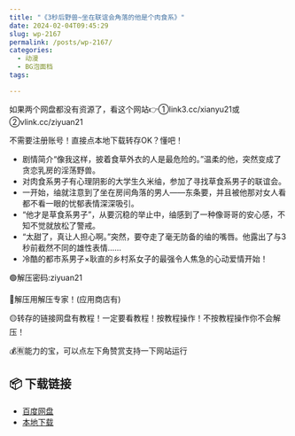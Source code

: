 ```yaml
---
title: "《3秒后野兽~坐在联谊会角落的他是个肉食系》"
date: 2024-02-04T09:45:29
slug: wp-2167
permalink: /posts/wp-2167/
categories:
  - 动漫
  - BG泡面档
tags:

---
```


如果两个网盘都没有资源了，看这个网站👉①link3.cc/xianyu21或②vlink.cc/ziyuan21

不需要注册账号！直接点本地下载转存OK？懂吧！

*   剧情简介“像我这样，披着食草外衣的人是最危险的。”温柔的他，突然变成了贪恋乳房的淫荡野兽。
*   对肉食系男子有心理阴影的大学生久米䌷，参加了寻找草食系男子的联谊会。
*   一开始，䌷就注意到了坐在房间角落的男人——东条要，并且被他那对女人看都不看一眼的忧郁表情深深吸引。
*   “他才是草食系男子”，从要沉稳的举止中，䌷感到了一种像哥哥的安心感，不知不觉就放松了警戒。
*   “太甜了，真让人担心啊。”突然，要夺走了毫无防备的䌷的嘴唇。他露出了与3秒前截然不同的雄性表情……
*   冷酷的都市系男子×耿直的乡村系女子的最强令人焦急的心动爱情开始！

🟢解压密码:ziyuan21

🔵解压用解压专家！(应用商店有)

🟡转存的链接网盘有教程！一定要看教程！按教程操作！不按教程操作你不会解压！

💰🈶能力的宝，可以点左下角赞赏支持一下网站运行

## 📦 下载链接
- [百度网盘](https://blziyuan21.com/pay-download/2167?key=263c00e561&down_id=0)
- [本地下载](https://blziyuan21.com/pay-download/2167?key=263c00e561&down_id=1)

